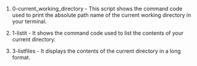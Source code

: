 1) 0-current_working_directory - This script shows the command code used to print the absolute path name of the current working directory in your terminal.

2) 1-listit - It shows the command code used to list the contents of your current directory.

3) 3-listfiles - It displays the contents of the current directory in a long format.

